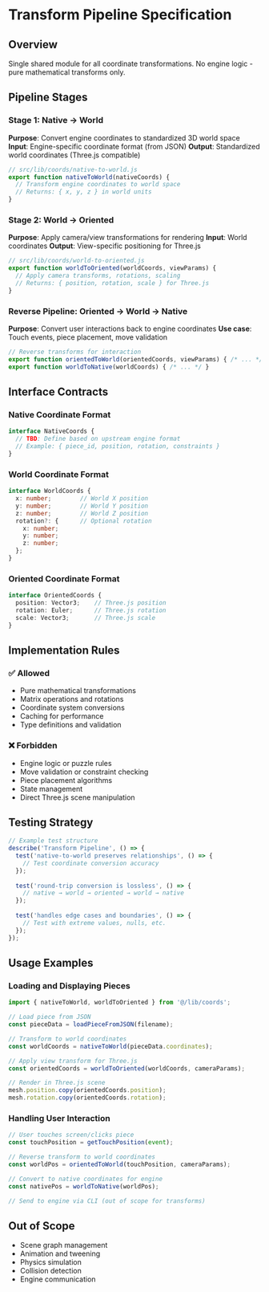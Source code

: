 # Transform Pipeline Specification

## Overview
Single shared module for all coordinate transformations. No engine logic - pure mathematical transforms only.

## Pipeline Stages

### Stage 1: Native → World
**Purpose**: Convert engine coordinates to standardized 3D world space
**Input**: Engine-specific coordinate format (from JSON)
**Output**: Standardized world coordinates (Three.js compatible)

```javascript
// src/lib/coords/native-to-world.js
export function nativeToWorld(nativeCoords) {
  // Transform engine coordinates to world space
  // Returns: { x, y, z } in world units
}
```

### Stage 2: World → Oriented  
**Purpose**: Apply camera/view transformations for rendering
**Input**: World coordinates
**Output**: View-specific positioning for Three.js

```javascript
// src/lib/coords/world-to-oriented.js
export function worldToOriented(worldCoords, viewParams) {
  // Apply camera transforms, rotations, scaling
  // Returns: { position, rotation, scale } for Three.js
}
```

### Reverse Pipeline: Oriented → World → Native
**Purpose**: Convert user interactions back to engine coordinates
**Use case**: Touch events, piece placement, move validation

```javascript
// Reverse transforms for interaction
export function orientedToWorld(orientedCoords, viewParams) { /* ... */ }
export function worldToNative(worldCoords) { /* ... */ }
```

## Interface Contracts

### Native Coordinate Format
```typescript
interface NativeCoords {
  // TBD: Define based on upstream engine format
  // Example: { piece_id, position, rotation, constraints }
}
```

### World Coordinate Format  
```typescript
interface WorldCoords {
  x: number;        // World X position
  y: number;        // World Y position  
  z: number;        // World Z position
  rotation?: {      // Optional rotation
    x: number;
    y: number; 
    z: number;
  };
}
```

### Oriented Coordinate Format
```typescript
interface OrientedCoords {
  position: Vector3;    // Three.js position
  rotation: Euler;      // Three.js rotation
  scale: Vector3;       // Three.js scale
}
```

## Implementation Rules

### ✅ Allowed
- Pure mathematical transformations
- Matrix operations and rotations
- Coordinate system conversions
- Caching for performance
- Type definitions and validation

### ❌ Forbidden  
- Engine logic or puzzle rules
- Move validation or constraint checking
- Piece placement algorithms
- State management
- Direct Three.js scene manipulation

## Testing Strategy
```javascript
// Example test structure
describe('Transform Pipeline', () => {
  test('native-to-world preserves relationships', () => {
    // Test coordinate conversion accuracy
  });
  
  test('round-trip conversion is lossless', () => {
    // native → world → oriented → world → native
  });
  
  test('handles edge cases and boundaries', () => {
    // Test with extreme values, nulls, etc.
  });
});
```

## Usage Examples

### Loading and Displaying Pieces
```javascript
import { nativeToWorld, worldToOriented } from '@/lib/coords';

// Load piece from JSON
const pieceData = loadPieceFromJSON(filename);

// Transform to world coordinates  
const worldCoords = nativeToWorld(pieceData.coordinates);

// Apply view transform for Three.js
const orientedCoords = worldToOriented(worldCoords, cameraParams);

// Render in Three.js scene
mesh.position.copy(orientedCoords.position);
mesh.rotation.copy(orientedCoords.rotation);
```

### Handling User Interaction
```javascript
// User touches screen/clicks piece
const touchPosition = getTouchPosition(event);

// Reverse transform to world coordinates
const worldPos = orientedToWorld(touchPosition, cameraParams);

// Convert to native coordinates for engine
const nativePos = worldToNative(worldPos);

// Send to engine via CLI (out of scope for transforms)
```

## Out of Scope
- Scene graph management
- Animation and tweening  
- Physics simulation
- Collision detection
- Engine communication
